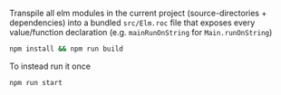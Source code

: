 Transpile all elm modules in the current project
(source-directories + dependencies)
into a bundled `src/Elm.roc` file that exposes every value/function declaration
(e.g. `mainRunOnString` for `Main.runOnString`)


```bash
npm install && npm run build
```

To instead run it once

```bash
npm run start
```
